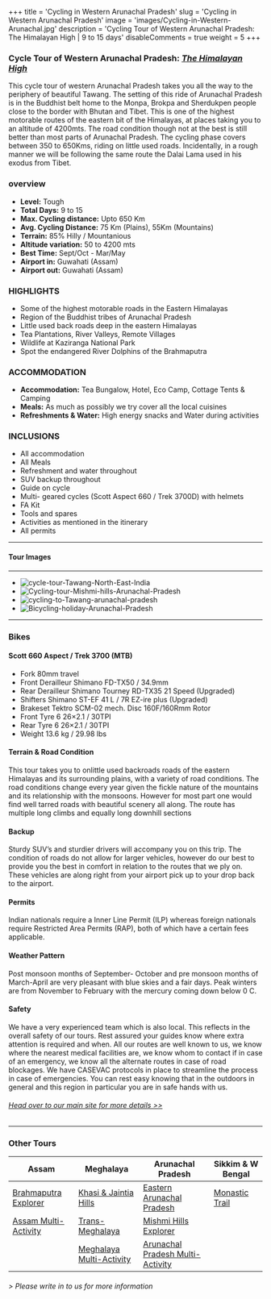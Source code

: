 +++
title = 'Cycling in Western Arunachal Pradesh'
slug = 'Cycling in Western Arunachal Pradesh'
image = 'images/Cycling-in-Western-Arunachal.jpg'
description = 'Cycling Tour of Western Arunachal Pradesh: The Himalayan High | 9 to 15 days'
disableComments = true
weight = 5
+++
### Cycle Tour of Western Arunachal Pradesh: [*The Himalayan High*](https://www.nnejourneys.com/cycling/cycle-tour-of-western-arunachal-pradesh/)

This cycle tour of western Arunachal Pradesh takes you all the way to the periphery of beautiful Tawang. The setting of this ride of Arunachal Pradesh is in the Buddhist belt home to the Monpa, Brokpa and Sherdukpen people close to the border with Bhutan and Tibet. This is one of the highest motorable routes of the eastern bit of the Himalayas, at places taking you to an altitude of 4200mts. The road condition though not at the best is still better than most parts of Arunachal Pradesh. The cycling phase covers between 350 to 650Kms, riding on little used roads. Incidentally, in a rough manner we will be following the same route the Dalai Lama used in his exodus from Tibet.

### overview

- **Level:** Tough
- **Total Days:** 9 to 15
- **Max. Cycling distance:** Upto 650 Km
- **Avg. Cycling Distance:** 75 Km (Plains), 55Km (Mountains)
- **Terrain:** 85% Hilly / Mountanious
- **Altitude variation:** 50 to 4200 mts
- **Best Time:** Sept/Oct - Mar/May
- **Airport in:** Guwahati (Assam)
- **Airport out:** Guwahati (Assam)

### HIGHLIGHTS

- Some of the highest motorable roads in the Eastern Himalayas
- Region of the Buddhist tribes of Arunachal Pradesh
- Little used back roads deep in the eastern Himalayas
- Tea Plantations, River Valleys, Remote Villages
- Wildlife at Kaziranga National Park
- Spot the endangered River Dolphins of the Brahmaputra

### ACCOMMODATION

- **Accommodation:** Tea Bungalow, Hotel, Eco Camp, Cottage Tents & Camping
- **Meals:** As much as possibly we try cover all the local cuisines
- **Refreshments & Water:** High energy snacks and Water during activities

### INCLUSIONS

 - All accommodation
 - All Meals
 - Refreshment and water throughout
 - SUV backup throughout
 - Guide on cycle
 - Multi- geared cycles (Scott Aspect 660 / Trek 3700D) with helmets
 - FA Kit
 - Tools and spares
 - Activities as mentioned in the itinerary
 - All permits

---

#### Tour Images

---

+ ![cycle-tour-Tawang-North-East-India](/images/cycle-tour-Tawang.jpg)
+ ![Cycling-tour-Mishmi-hills-Arunachal-Pradesh](/images/Cycle-tour-western-Arunachal-Pradesh.jpg)
+ ![cycling-to-Tawang-arunachal-pradesh](/images/cycling-to-Tawang.jpg)
+ ![Bicycling-holiday-Arunachal-Pradesh](/images/cycling-holiday-Arunachal-Pradesh.jpg)

---

### Bikes
#### Scott 660 Aspect  / Trek 3700 (MTB)
- Fork 80mm travel
- Front Derailleur Shimano FD-TX50 / 34.9mm
- Rear Derailleur Shimano Tourney RD-TX35 21 Speed (Upgraded)
- Shifters Shimano ST-EF 41 L / 7R EZ-ire plus (Upgraded)
- Brakeset Tektro SCM-02 mech. Disc 160F/160Rmm Rotor
- Front Tyre 6 26×2.1 / 30TPI
- Rear Tyre 6 26×2.1 / 30TPI
- Weight 13.6 kg / 29.98 lbs

#### Terrain & Road Condition

This tour takes you to onlittle used backroads roads of the eastern Himalayas and its surrounding plains, with a variety of road conditions. The road conditions change every year given the fickle nature of the mountains and its relationship with the monsoons. However for most part one would find well tarred roads with beautiful scenery all along. The route has multiple long climbs and equally long downhill sections

#### Backup
Sturdy SUV’s and sturdier drivers will accompany you on this trip. The condition of roads do not allow for larger vehicles, however do our best to provide you the best in comfort in relation to the routes that we ply on. These vehicles are along right from your airport pick up to your drop back to the airport.

#### Permits
Indian nationals require a Inner Line Permit (ILP) whereas foreign nationals require Restricted Area Permits (RAP), both of which have a certain fees applicable.

#### Weather Pattern
Post monsoon months of September- October and pre monsoon months of March-April are very pleasant with blue skies and a fair days. Peak winters are from November to February with the mercury coming down below 0 C.

#### Safety 
We have a very experienced team which is also local. This reflects in the overall safety of our tours. Rest assured your guides know where extra attention is required and when. All our routes are well known to us, we know where the nearest medical facilities are, we know whom to contact if in case of an emergency, we know all the alternate routes in case of road blockages. We have CASEVAC protocols in place to streamline the process in case of emergencies. You can rest easy knowing that in the outdoors in general and this region in particular you are in safe hands with us.


###### [*Head over to our main site for more details >>*](https://www.nnejourneys.com/cycling/)
---

### Other Tours

| Assam     | Meghalaya | Arunachal Pradesh    | Sikkim & W Bengal    |
| -----------     |    -----------   |          ----------- |-----------|
| [Brahmaputra Explorer](/cycling-in-assam/)   | [Khasi & Jaintia Hills](/cycling-in-meghalaya/)     | [Eastern Arunachal Pradesh](/cycling-in-eastern-arunachal-pradesh/)  |[Monastic Trail](/cycling-in-sikkim/)    |
| [Assam Multi-Activity](/multi-activity-holiday-assam/)   | [Trans-Meghalaya](/trans-meghalaya-cycling-tour/)      | [Mishmi Hills Explorer](/cycling-mishmi-hills/)      |   |
|   | [Meghalaya Multi-Activity](/multi-activity-holiday-meghalaya/)       | [Arunachal Pradesh Multi-Activity](/multi-activity-holiday-arunachal-pradesh/)        |  

###### *> Please write in to us for more information*